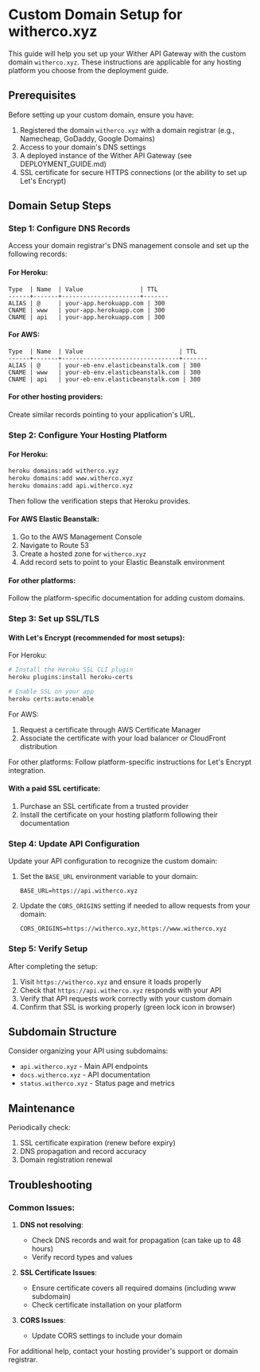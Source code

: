# Custom Domain Setup for witherco.xyz

This guide will help you set up your Wither API Gateway with the custom domain `witherco.xyz`. These instructions are applicable for any hosting platform you choose from the deployment guide.

## Prerequisites

Before setting up your custom domain, ensure you have:

1. Registered the domain `witherco.xyz` with a domain registrar (e.g., Namecheap, GoDaddy, Google Domains)
2. Access to your domain's DNS settings
3. A deployed instance of the Wither API Gateway (see DEPLOYMENT_GUIDE.md)
4. SSL certificate for secure HTTPS connections (or the ability to set up Let's Encrypt)

## Domain Setup Steps

### Step 1: Configure DNS Records

Access your domain registrar's DNS management console and set up the following records:

#### For Heroku:

```
Type  | Name  | Value                | TTL
------+-------+----------------------+-------
ALIAS | @     | your-app.herokuapp.com | 300
CNAME | www   | your-app.herokuapp.com | 300
CNAME | api   | your-app.herokuapp.com | 300
```

#### For AWS:

```
Type  | Name  | Value                           | TTL
------+-------+---------------------------------+-------
ALIAS | @     | your-eb-env.elasticbeanstalk.com | 300
CNAME | www   | your-eb-env.elasticbeanstalk.com | 300
CNAME | api   | your-eb-env.elasticbeanstalk.com | 300
```

#### For other hosting providers:

Create similar records pointing to your application's URL.

### Step 2: Configure Your Hosting Platform

#### For Heroku:

```bash
heroku domains:add witherco.xyz
heroku domains:add www.witherco.xyz
heroku domains:add api.witherco.xyz
```

Then follow the verification steps that Heroku provides.

#### For AWS Elastic Beanstalk:

1. Go to the AWS Management Console
2. Navigate to Route 53
3. Create a hosted zone for `witherco.xyz`
4. Add record sets to point to your Elastic Beanstalk environment

#### For other platforms:

Follow the platform-specific documentation for adding custom domains.

### Step 3: Set up SSL/TLS

#### With Let's Encrypt (recommended for most setups):

For Heroku:
```bash
# Install the Heroku SSL CLI plugin
heroku plugins:install heroku-certs

# Enable SSL on your app
heroku certs:auto:enable
```

For AWS:
1. Request a certificate through AWS Certificate Manager
2. Associate the certificate with your load balancer or CloudFront distribution

For other platforms:
Follow platform-specific instructions for Let's Encrypt integration.

#### With a paid SSL certificate:

1. Purchase an SSL certificate from a trusted provider
2. Install the certificate on your hosting platform following their documentation

### Step 4: Update API Configuration

Update your API configuration to recognize the custom domain:

1. Set the `BASE_URL` environment variable to your domain:
   ```
   BASE_URL=https://api.witherco.xyz
   ```

2. Update the `CORS_ORIGINS` setting if needed to allow requests from your domain:
   ```
   CORS_ORIGINS=https://witherco.xyz,https://www.witherco.xyz
   ```

### Step 5: Verify Setup

After completing the setup:

1. Visit `https://witherco.xyz` and ensure it loads properly
2. Check that `https://api.witherco.xyz` responds with your API
3. Verify that API requests work correctly with your custom domain
4. Confirm that SSL is working properly (green lock icon in browser)

## Subdomain Structure

Consider organizing your API using subdomains:

- `api.witherco.xyz` - Main API endpoints
- `docs.witherco.xyz` - API documentation
- `status.witherco.xyz` - Status page and metrics

## Maintenance

Periodically check:

1. SSL certificate expiration (renew before expiry)
2. DNS propagation and record accuracy
3. Domain registration renewal

## Troubleshooting

### Common Issues:

1. **DNS not resolving**:
   - Check DNS records and wait for propagation (can take up to 48 hours)
   - Verify record types and values

2. **SSL Certificate Issues**:
   - Ensure certificate covers all required domains (including www subdomain)
   - Check certificate installation on your platform

3. **CORS Issues**:
   - Update CORS settings to include your domain

For additional help, contact your hosting provider's support or domain registrar.